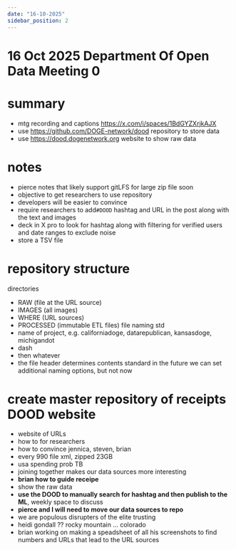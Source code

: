 ```yaml
---
date: "16-10-2025"
sidebar_position: 2
---
```


# 16 Oct 2025 Department Of Open Data Meeting 0

# summary
- mtg recording and captions https://x.com/i/spaces/1BdGYZXrjkAJX
- use https://github.com/DOGE-network/dood repository to store data
- use https://dood.dogenetwork.org website to show raw data

# notes
- pierce notes that likely support gitLFS for large zip file soon
- objective to get researchers to use repository
- developers will be easier to convince
- require researchers to add`#DOOD` hashtag and URL in the post along with the text and images
- deck in X pro to look for hashtag along with filtering for verified users and date ranges to exclude noise
- store a TSV file

# repository structure
directories
- RAW (file at the URL source)
- IMAGES (all images)
- WHERE (URL sources)
- PROCESSED (immutable ETL files)
file naming std
- name of project, e.g. californiadoge, datarepublican, kansasdoge, michigandot
- dash
- then whatever
- the file header determines contents standard
in the future we can set additional naming options, but not now

# create **master repository of receipts** DOOD website
- website of URLs
- how to for researchers
- how to convince jennica, steven, brian
- every 990 file xml, zipped 23GB
- usa spending prob TB
- joining together makes our data sources more interesting
- **brian how to guide receipe**
- show the raw data
- **use the DOOD to manually search for hashtag and then publish to the ML**, weekly space to discuss
- **pierce and I will need to move our data sources to repo**
- we are populous disrupters of the elite trusting
- heidi gondall ?? rocky mountain ... colorado
- brian working on making a speadsheet of all his screenshots to find numbers and URLs that lead to the URL sources
